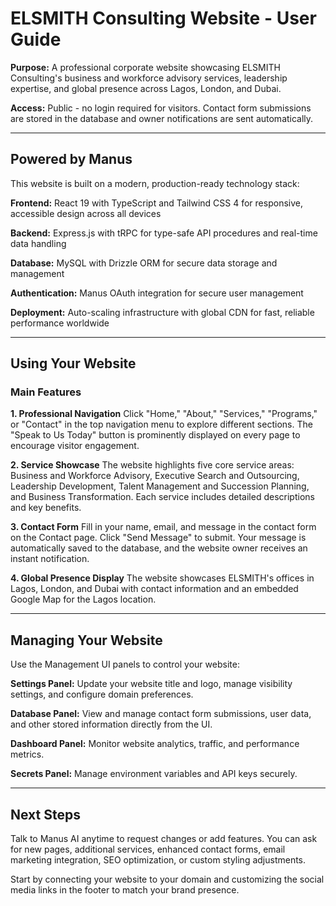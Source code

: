 # ELSMITH Consulting Website - User Guide

**Purpose:** A professional corporate website showcasing ELSMITH Consulting's business and workforce advisory services, leadership expertise, and global presence across Lagos, London, and Dubai.

**Access:** Public - no login required for visitors. Contact form submissions are stored in the database and owner notifications are sent automatically.

---

## Powered by Manus

This website is built on a modern, production-ready technology stack:

**Frontend:** React 19 with TypeScript and Tailwind CSS 4 for responsive, accessible design across all devices

**Backend:** Express.js with tRPC for type-safe API procedures and real-time data handling

**Database:** MySQL with Drizzle ORM for secure data storage and management

**Authentication:** Manus OAuth integration for secure user management

**Deployment:** Auto-scaling infrastructure with global CDN for fast, reliable performance worldwide

---

## Using Your Website

### Main Features

**1. Professional Navigation**
Click "Home," "About," "Services," "Programs," or "Contact" in the top navigation menu to explore different sections. The "Speak to Us Today" button is prominently displayed on every page to encourage visitor engagement.

**2. Service Showcase**
The website highlights five core service areas: Business and Workforce Advisory, Executive Search and Outsourcing, Leadership Development, Talent Management and Succession Planning, and Business Transformation. Each service includes detailed descriptions and key benefits.

**3. Contact Form**
Fill in your name, email, and message in the contact form on the Contact page. Click "Send Message" to submit. Your message is automatically saved to the database, and the website owner receives an instant notification.

**4. Global Presence Display**
The website showcases ELSMITH's offices in Lagos, London, and Dubai with contact information and an embedded Google Map for the Lagos location.

---

## Managing Your Website

Use the Management UI panels to control your website:

**Settings Panel:** Update your website title and logo, manage visibility settings, and configure domain preferences.

**Database Panel:** View and manage contact form submissions, user data, and other stored information directly from the UI.

**Dashboard Panel:** Monitor website analytics, traffic, and performance metrics.

**Secrets Panel:** Manage environment variables and API keys securely.

---

## Next Steps

Talk to Manus AI anytime to request changes or add features. You can ask for new pages, additional services, enhanced contact forms, email marketing integration, SEO optimization, or custom styling adjustments.

Start by connecting your website to your domain and customizing the social media links in the footer to match your brand presence.
